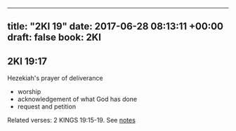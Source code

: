 
---
title: "2KI 19"
date: 2017-06-28 08:13:11 +00:00
draft: false
book: 2KI
---

## 2KI 19:17

Hezekiah's prayer of deliverance 

- worship
- acknowledgement of what God has done
- request and petition

Related verses: 2 KINGS 19:15-19. See [notes](https://my.bible.com/notes/2667422934440337912)

